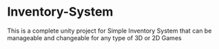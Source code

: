 # Inventory-System
This is a complete unity project for Simple Inventory System that can be manageable and changeable for any type of 3D or 2D Games
